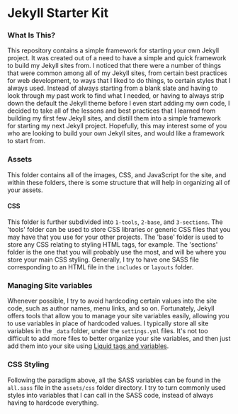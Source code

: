 # Jekyll Starter Kit

### What Is This?

This repository contains a simple framework for starting your own Jekyll project. It was created out of a need to have a simple and quick framework to build my Jekyll sites from. I noticed that there were a number of things that were common among all of my Jekyll sites, from certain best practices for web development, to ways that I liked to do things, to certain styles that I always used. Instead of always starting from a blank slate and having to look through my past work to find what I needed, or having to always strip down the default the Jekyll theme before I even start adding my own code, I decided to take all of the lessons and best practices that I learned from building my first few Jekyll sites, and distill them into a simple framework for starting my next Jekyll project. Hopefully, this may interest some of you who are looking to build your own Jekyll sites, and would like a framework to start from.

### Assets

This folder contains all of the images, CSS, and JavaScript for the site, and within these folders, there is some structure that will help in organizing all of your assets.

#### CSS

This folder is further subdivided into `1-tools`, `2-base`, and `3-sections`. The 'tools' folder can be used to store CSS libraries or generic CSS files that you may have that you use for your other projects. The 'base' folder is used to store any CSS relating to styling HTML tags, for example. The 'sections' folder is the one that you will probably use the most, and will be where you store your main CSS styling. Generally, I try to have one SASS file corresponding to an HTML file in the `includes` or `layouts` folder.

### Managing Site variables

Whenever possible, I try to avoid hardcoding certain values into the site code, such as author names, menu links, and so on. Fortunately, Jekyll offers tools that allow you to manage your site variables easily, allowing you to use variables in place of hardcoded values. I typically store all site variables in the `_data` folder, under the `settings.yml` files. It's not too difficult to add more files to better organize your site variables, and then just add them into your site using [Liquid tags and variables]().

### CSS Styling

Following the paradigm above, all the SASS variables can be found in the `all.sass` file in the `assets/css` folder directory. I try to turn commonly used styles into variables that I can call in the SASS code, instead of always having to hardcode everything.
